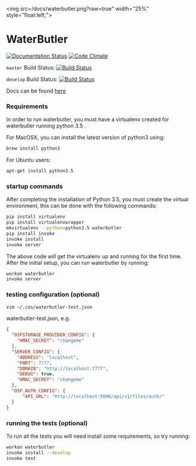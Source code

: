 <img src=/docs/waterbutler.png?raw=true" width="25%" style="float:left;">
# WaterButler

[![Documentation Status](https://readthedocs.org/projects/waterbutler/badge/?version=latest)](http://waterbutler.readthedocs.org/en/latest/?badge=latest)
[![Code Climate](https://codeclimate.com/github/CenterForOpenScience/waterbutler/badges/gpa.svg)](https://codeclimate.com/github/CenterForOpenScience/waterbutler)

`master` Build Status: [![Build Status](https://travis-ci.org/CenterForOpenScience/waterbutler.svg?branch=master)](https://travis-ci.org/CenterForOpenScience/waterbutler)

`develop` Build Status: [![Build Status](https://travis-ci.org/CenterForOpenScience/waterbutler.svg?branch=develop)](https://travis-ci.org/CenterForOpenScience/waterbutler)

Docs can be found [here](https://waterbutler.readthedocs.org/en/latest/)

### Requirements

In order to run waterbutler, you must have a virtualenv created for waterbutler running python 3.5 .

For MacOSX, you can install the latest version of python3 using:

```bash
brew install python3
```

For Ubuntu users:

```bash
apt-get install python3.5

```

### startup commands

After completing the installation of Python 3.5, you must create the virtual environment, this can be done with the following commands:

```bash
pip install virtualenv
pip install virtualenvwrapper
mkvirtualenv --python=python3.5 waterbutler
pip install invoke
invoke install
invoke server
```

The above code will get the virtualenv up and running for the first time.  After the initial setup, you can run waterbutler by running:

```bash
workon waterbutler
invoke server
```

### testing configuration (optional)

```bash
vim ~/.cos/waterbutler-test.json
```

waterbutler-test.json, e.g.

```json
{
  "OSFSTORAGE_PROVIDER_CONFIG": {
    "HMAC_SECRET": "changeme"
  },
  "SERVER_CONFIG": {
    "ADDRESS": "localhost",
    "PORT": 7777,
    "DOMAIN": "http://localhost:7777",
    "DEBUG": true,
    "HMAC_SECRET": "changeme"
  },
  "OSF_AUTH_CONFIG": {
      "API_URL": "http://localhost:5000/api/v1/files/auth/"
  }
}
```

### running the tests (optional)
To run all the tests you will need install some requirements, so try running:

```bash
workon waterbutler
invoke install --develop
invoke test
```
